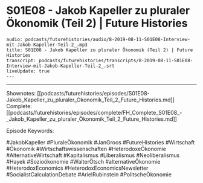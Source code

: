 # S01E08 - Jakob Kapeller zu pluraler Ökonomik (Teil 2) | Future Histories

```audio-note
audio: podcasts/futurehistories/audio/8-2019-08-11-S01E08-Interview-mit-Jakob-Kapeller-Teil-2_.mp3
title: S01E08 - Jakob Kapeller zu pluraler Ökonomik (Teil 2) | Future Histories
transcript: podcasts/futurehistories/transcripts/8-2019-08-11-S01E08-Interview-mit-Jakob-Kapeller-Teil-2_.srt
liveUpdate: true
---

```
---

Shownotes: [[podcasts/futurehistories/episodes/S01E08-Jakob_Kapeller_zu_pluraler_Okonomik_Teil_2_Future_Histories.md]]
Complete: [[podcasts/futurehistories/episodes/complete/FH_Complete_S01E08_-_Jakob_Kapeller_zu_pluraler_Ökonomik_Teil_2_Future_Histories.md]]


Episode Keywords:

#JakobKapeller #PluraleÖkonomik #JanGroos #FutureHistories #Wirtschaft #Ökonomik #Wirtschaftswissenschaften #HeterodoxeÖkonomie #AlternativeWirtschaft #Kapitalismus #Liberalismus #Neoliberalismus #Hayek #Sozioökonomie #WalterÖtsch #alternativeÖkonomie #HeterodoxEconomics #HeterodoxEconomicsNewsletter #SocialistCalculationDebate #ArielRubinstein #PolitscheÖkonomie
